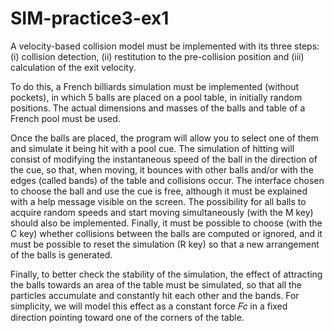 ﻿# SIM-practice3-ex1


A velocity-based collision model must be implemented with its three steps: (i) collision detection, (ii) restitution to the pre-collision position and (iii) calculation of the exit velocity.

To do this, a French billiards simulation must be implemented (without pockets), in which 5 balls are placed on a pool table, in initially random positions. The actual dimensions and masses of the balls and table of a French pool must be used.

Once the balls are placed, the program will allow you to select one of them and simulate it being hit with a pool cue. The simulation of hitting will consist of modifying the instantaneous speed of the ball in the direction of the cue, so that, when moving, it bounces with other balls and/or with the edges (called bands) of the table and collisions occur. The interface chosen to choose the ball and use the cue is free, although it must be explained with a help message visible on the screen. The possibility for all balls to acquire random speeds and start moving simultaneously (with the M key) should also be implemented. Finally, it must be possible to choose (with the C key) whether collisions between the balls are computed or ignored, and it must be possible to reset the simulation (R key) so that a new arrangement of the balls is generated.

Finally, to better check the stability of the simulation, the effect of attracting the balls towards an area of the table must be simulated, so that all the particles accumulate and constantly hit each other and the bands. For simplicity, we will model this effect as a constant force 𝐹𝑐 in a fixed direction pointing toward one of the corners of the table.
